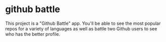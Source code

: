 # github battle
This project is a "Github Battle" app. You'll be able to see the most popular repos for a variety of languages as well as battle two Github users to see who has the better profile.

